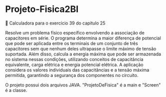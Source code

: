 # Projeto-Fisica2BI

🧮 Calculadora para o exercício 39 do capítulo 25 

Resolve um problema físico específico envolvendo a associação de capacitores em série. O programa determina a maior diferença de potencial que pode ser aplicada entre os terminais de um conjunto de três capacitores sem que nenhum deles ultrapasse o limite máximo de tensão suportada. Além disso, calcula a energia máxima que pode ser armazenada no sistema nessas condições, utilizando conceitos de capacitância equivalente, carga elétrica e energia potencial elétrica. A aplicação considera os valores individuais das capacitâncias e a tensão máxima permitida, garantindo a segurança dos componentes no circuito.

O projeto possui dois arquivos JAVA. "ProjetoDeFisica" é a main e "Screen" é a classe.
